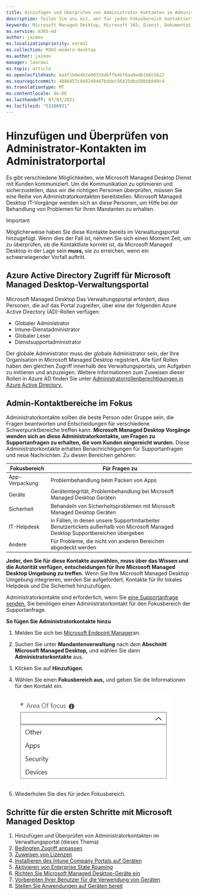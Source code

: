 ```yaml
---
title: Hinzufügen und Überprüfen von Administrator-Kontakten im Administratorportal
description: Teilen Sie uns mit, wer für jeden Fokusbereich kontaktiert werden soll.
keywords: Microsoft Managed Desktop, Microsoft 365, Dienst, Dokumentation
ms.service: m365-md
author: jaimeo
ms.localizationpriority: normal
ms.collection: M365-modern-desktop
ms.author: jaimeo
manager: laurawi
ms.topic: article
ms.openlocfilehash: ba4f1b0e4b2e00334dbffb4bf0aa9edb1b8c5622
ms.sourcegitcommit: 4886457c0d4248407bddec56425dba50bb60d9c4
ms.translationtype: MT
ms.contentlocale: de-DE
ms.lasthandoff: 07/03/2021
ms.locfileid: "53286921"
---
```

# <a name="add-and-verify-admin-contacts-in-the-admin-portal"></a>Hinzufügen und Überprüfen von Administrator-Kontakten im Administratorportal

Es gibt verschiedene Möglichkeiten, wie Microsoft Managed Desktop Dienst mit Kunden kommuniziert. Um die Kommunikation zu optimieren und sicherzustellen, dass wir die richtigen Personen überprüfen, müssen Sie eine Reihe von Administratorkontakten bereitstellen. Microsoft Managed Desktop IT-Vorgänge wenden sich an diese Personen, um Hilfe bei der Behandlung von Problemen für Ihren Mandanten zu erhalten.

> [!IMPORTANT]
> Möglicherweise haben Sie diese Kontakte bereits im Verwaltungsportal hinzugefügt. Wenn dies der Fall ist, nehmen Sie sich einen Moment Zeit, um zu überprüfen, ob die Kontaktliste korrekt ist, da Microsoft Managed Desktop in der Lage sein **muss,** sie zu erreichen, wenn ein schwerwiegender Vorfall auftritt.

## <a name="azure-active-directory-access-for-microsoft-managed-desktop-admin-portal"></a>Azure Active Directory Zugriff für Microsoft Managed Desktop-Verwaltungsportal

Microsoft Managed Desktop Das Verwaltungsportal erfordert, dass Personen, die auf das Portal zugreifen, über eine der folgenden Azure Active Directory (AD)-Rollen verfügen:

- Globaler Administrator
- Intune-Dienstadministrator
- Globaler Leser
- Dienstsupportadministrator

Der globale Administrator muss der globale Administrator sein, der Ihre Organisation in Microsoft Managed Desktop registriert. Alle fünf Rollen haben den gleichen Zugriff innerhalb des Verwaltungsportals, um Aufgaben zu initiieren und anzuzeigen. Weitere Informationen zum Zuweisen dieser Rollen in Azure AD finden Sie unter [Administratorrollenberechtigungen in Azure Active Directory.](/azure/active-directory/users-groups-roles/directory-assign-admin-roles)

## <a name="admin-contact-areas-of-focus"></a>Admin-Kontaktbereiche im Fokus

Administratorkontakte sollten die beste Person oder Gruppe sein, die Fragen beantworten und Entscheidungen für verschiedene Schwerpunktbereiche treffen kann. **Microsoft Managed Desktop Vorgänge wenden sich an diese Administratorkontakte, um Fragen zu Supportanfragen zu erhalten, die vom Kunden eingereicht wurden.** Diese Administratorkontakte erhalten Benachrichtigungen für Supportanfragen und neue Nachrichten. Zu diesen Bereichen gehören:

Fokusbereich | Für Fragen zu
--- | ---
App-Verpackung | Problembehandlung beim Packen von Apps
Geräte | Geräteintegrität, Problembehandlung bei Microsoft Managed Desktop Geräten
Sicherheit | Behandeln von Sicherheitsproblemen mit Microsoft Managed Desktop Geräten
IT-Helpdesk | in Fällen, in denen unsere Supportmitarbeiter Benutzertickets außerhalb von Microsoft Managed Desktop Supportbereichen übergeben 
Andere | Für Probleme, die nicht von anderen Bereichen abgedeckt werden

**Jeder, den Sie für diese Kontakte auswählen, muss über das Wissen und die Autorität verfügen, entscheidungen für Ihre Microsoft Managed Desktop Umgebung zu treffen.** Wenn Sie Ihre Microsoft Managed Desktop Umgebung integrieren, werden Sie aufgefordert, Kontakte für Ihr lokales Helpdesk und Die Sicherheit hinzuzufügen. 

Administratorkontakte sind erforderlich, wenn Sie [eine Supportanfrage senden.](../service-description/support.md) Sie benötigen einen Administratorkontakt für den Fokusbereich der Supportanfrage.

**So fügen Sie Administratorkontakte hinzu**

1. Melden Sie sich bei [Microsoft Endpoint Manager](https://endpoint.microsoft.com)an.

2. Suchen Sie unter **Mandantenverwaltung** nach dem **Abschnitt Microsoft Managed Desktop,** und wählen Sie dann **Administratorkontakte** aus.

3. Klicken Sie auf **Hinzufügen**.

4. Wählen Sie einen **Fokusbereich aus,** und geben Sie die Informationen für den Kontakt ein. 

    ![die Liste der Schwerpunktbereiche, z. B. "Andere", "Apps" und "Sicherheit".](../../media/areaoffocus.png)

5. Wiederholen Sie dies für jeden Fokusbereich.

## <a name="steps-to-get-started-with-microsoft-managed-desktop"></a>Schritte für die ersten Schritte mit Microsoft Managed Desktop

1. Hinzufügen und Überprüfen von Administratorkontakten im Verwaltungsportal (dieses Thema)
2. [Bedingten Zugriff anpassen](conditional-access.md)
3. [Zuweisen von Lizenzen](assign-licenses.md)
4. [Installieren des Intune Company Portals auf Geräten](company-portal.md)
5. [Aktivieren von Enterprise State Roaming](enterprise-state-roaming.md)
6. [Richten Sie Microsoft Managed Desktop-Geräte ein](set-up-devices.md)
7. [Vorbereiten Ihrer Benutzer für die Verwendung von Geräten](get-started-devices.md)
8. [Stellen Sie Anwendungen auf Geräten bereit](deploy-apps.md)
